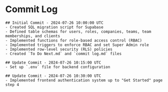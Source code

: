 # Commit Log

    ## Initial Commit - 2024-07-26 10:00:00 UTC
    - Created SQL migration script for Supabase
    - Defined table schemas for users, roles, companies, teams, team memberships, and clients
    - Implemented functions for role-based access control (RBAC)
    - Implemented triggers to enforce RBAC and set Super Admin role
    - Implemented row-level security (RLS) policies
    - Created `To Do Next.md` and `commit log.md` files

    ## Update Commit - 2024-07-26 10:15:00 UTC
    - Set up `.env` file for backend configuration

    ## Update Commit - 2024-07-26 10:30:00 UTC
    - Implemented frontend authentication system up to "Get Started" page step 4
